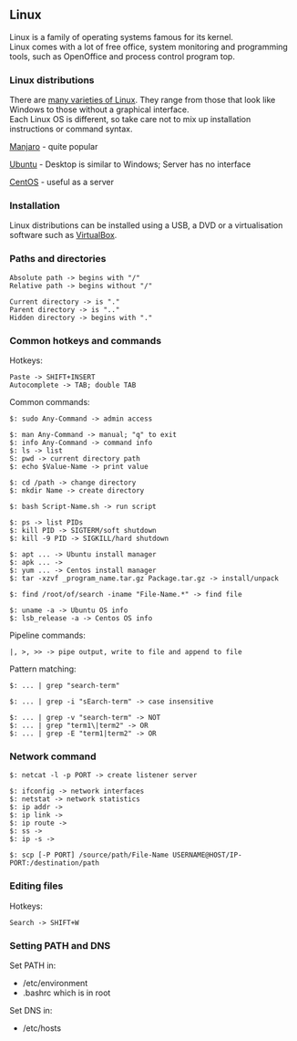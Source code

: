 ## Linux

Linux is a family of operating systems famous for its kernel.  
Linux comes with a lot of free office, system monitoring and programming tools, such as OpenOffice and
process control program top.  

### Linux distributions

There are [many varieties of Linux](https://distrowatch.com/). They range from those that look like Windows
to those without a graphical interface.  
Each Linux OS is different, so take care not to mix up installation instructions or command syntax.  

[Manjaro](https://manjaro.org/) - quite popular

[Ubuntu](https://www.ubuntu.com/) - Desktop is similar to Windows; Server has no interface

[CentOS](https://www.centos.org/) - useful as a server

### Installation

Linux distributions can be installed using a USB, a DVD or a virtualisation software such as [VirtualBox](https://github.com/MislavJaksic/Knowledge-Repository/tree/master/Virtualisation/VirtualMachines/VirtualBox).

### Paths and directories

```
Absolute path -> begins with "/"  
Relative path -> begins without "/"  

Current directory -> is "."
Parent directory -> is ".."
Hidden directory -> begins with "."
```

### Common hotkeys and commands

Hotkeys:
```
Paste -> SHIFT+INSERT
Autocomplete -> TAB; double TAB
```

Common commands:
```
$: sudo Any-Command -> admin access

$: man Any-Command -> manual; "q" to exit
$: info Any-Command -> command info
$: ls -> list
S: pwd -> current directory path
$: echo $Value-Name -> print value

$: cd /path -> change directory
$: mkdir Name -> create directory

$: bash Script-Name.sh -> run script

$: ps -> list PIDs
$: kill PID -> SIGTERM/soft shutdown
$: kill -9 PID -> SIGKILL/hard shutdown

$: apt ... -> Ubuntu install manager
$: apk ... -> 
$: yum ... -> Centos install manager
$: tar -xzvf _program_name.tar.gz Package.tar.gz -> install/unpack

$: find /root/of/search -iname "File-Name.*" -> find file

$: uname -a -> Ubuntu OS info
$: lsb_release -a -> Centos OS info
```

Pipeline commands:
```
|, >, >> -> pipe output, write to file and append to file
```

Pattern matching:
```
$: ... | grep "search-term"

$: ... | grep -i "sEarch-term" -> case insensitive

$: ... | grep -v "search-term" -> NOT
$: ... | grep "term1\|term2" -> OR
$: ... | grep -E "term1|term2" -> OR
```

### Network command

```
$: netcat -l -p PORT -> create listener server

$: ifconfig -> network interfaces
$: netstat -> network statistics
$: ip addr -> 
$: ip link -> 
$: ip route -> 
$: ss -> 
$: ip -s -> 

$: scp [-P PORT] /source/path/File-Name USERNAME@HOST/IP-PORT:/destination/path
```

### Editing files

Hotkeys:
```
Search -> SHIFT+W
```

### Setting PATH and DNS

Set PATH in:
* /etc/environment
* .bashrc which is in root

Set DNS in:
* /etc/hosts
